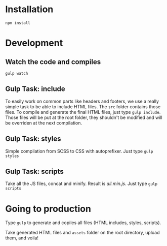 # Installation

`npm install`

# Development

## Watch the code and compiles

`gulp watch`

## Gulp Task: include

To easily work on common parts like headers and footers, we use a really simple task to be able to include HTML files. The `src` folder contains those files. To compile and generate the final HTML files, just type `gulp include`. Those files will be put at the root folder, they shouldn't be modified and will be overriden at the next compilation.

## Gulp Task: styles

Simple compilation from SCSS to CSS with autoprefixer. Just type `gulp styles`

## Gulp Task: scripts

Take all the JS files, concat and minify. Result is *all.min.js*. Just type `gulp scripts`

# Going to production

Type `gulp` to generate and copiles all files (HTML includes, styles, scripts).

Take generated HTML files and `assets` folder on the root directory, upload them, and voila!